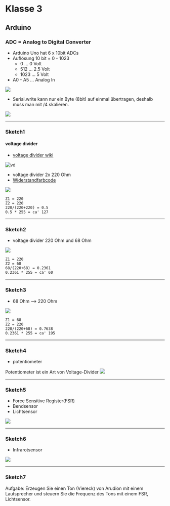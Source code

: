 # Klasse 3

## Arduino

### ADC = Analog to Digital Converter

- Arduino Uno hat 6 x 10bit ADCs 
- Auflösung 10 bit = 0 - 1023
	- 0 ... 0 Volt
	- 512 ... 2.5 Volt
	- 1023 ... 5 Volt
- A0 - A5 ... Analog In

![](k2/img/adc.PNG)

- Serial.write kann nur ein Byte (8bit) auf einmal übertragen, deshalb muss man mit /4 skalieren.

![](k2/img/adc_max.PNG)


---

### Sketch1

#### voltage divider

- [voltage divider wiki](http://de.wikipedia.org/wiki/Spannungsteiler)

![vd](k2/img/vd.png)  

- voltage divider 2x 220 Ohm 
- [Widerstandfarbcode](https://www.elektronik-kompendium.de/sites/bau/1109051.htm)

![](k2/img/vd1.png)  

	Z1 = 220  
	Z2 = 220  
	220/(220+220) = 0.5  
	0.5 * 255 = ca' 127  

---

### Sketch2

- voltage divider 220 Ohm und 68 Ohm

![](k2/img/vd2.png)  

	Z1 = 220  
	Z2 = 68  
	68/(220+68) = 0.2361  
	0.2361 * 255 = ca' 60  


---

### Sketch3

- 68 Ohm --> 220 Ohm  

![](k2/img/vd3.png)  

	Z1 = 68  
	Z2 = 220  
	220/(220+68) = 0.7638  
	0.2361 * 255 = ca' 195 


---

### Sketch4

- potentiometer

Potentiometer ist ein Art von Voltage-Divider
![](k2/img/pot.png)

---

### Sketch5

- Force Sensitive Register(FSR)
- Bendsensor
- Lichtsensor

![](k2/img/fsr.png)

---

### Sketch6
- Infrarotsensor

![](k2/img/infrared.png)


---

### Sketch7

Aufgabe: Erzeugen Sie einen Ton (Viereck) von Arudion mit einem Lautsprecher und steuern Sie die Frequenz des Tons mit
einem FSR, Lichtsensor.







